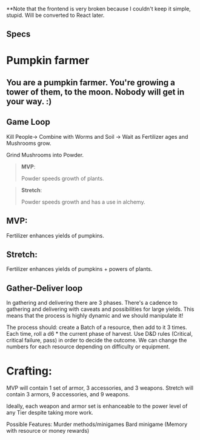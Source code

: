 **Note that the frontend is very broken because I couldn't keep it simple, stupid. Will be converted to React later.
## Specs

# Pumpkin farmer

## You are a pumpkin farmer. You're growing a tower of them, to the moon. Nobody will get in your way. :)


## Game Loop

Kill People->   Combine with Worms and Soil -> Wait as Fertilizer ages and Mushrooms grow.

Grind Mushrooms into Powder.
> **MVP**:
> 
> Powder speeds growth of plants.


> **Stretch**:
> 
> Powder speeds growth and has a use in alchemy.

## MVP:
Fertilizer enhances yields of pumpkins.

## Stretch:
Fertilizer enhances yields of pumpkins + powers of plants.

## Gather-Deliver loop
In gathering and delivering there are 3 phases. There's a cadence to gathering and delivering with caveats and possibilities for large yields.
This means that the process is highly dynamic and we should manipulate it!


The process should:
create a Batch of a resource, then add to it 3 times.
Each time, roll a d6 * the current phase of harvest.
Use D&D rules (Critical, critical failure, pass) in order to decide the outcome. We can change the numbers for each resource depending on difficulty or equipment.



# Crafting:

MVP will contain 1 set of armor, 3 accessories, and 3 weapons.
Stretch will contain 3 armors, 9 accessories, and 9 weapons.

Ideally, each weapon and armor set is enhanceable to the power level of any Tier despite taking more work.

Possible Features:
Murder methods/minigames
Bard minigame (Memory with resource or money rewards)
